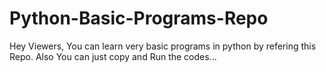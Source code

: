 # Python-Basic-Programs-Repo
 Hey Viewers, You can learn very basic programs in python by refering this Repo. Also You can just copy and Run the codes...
